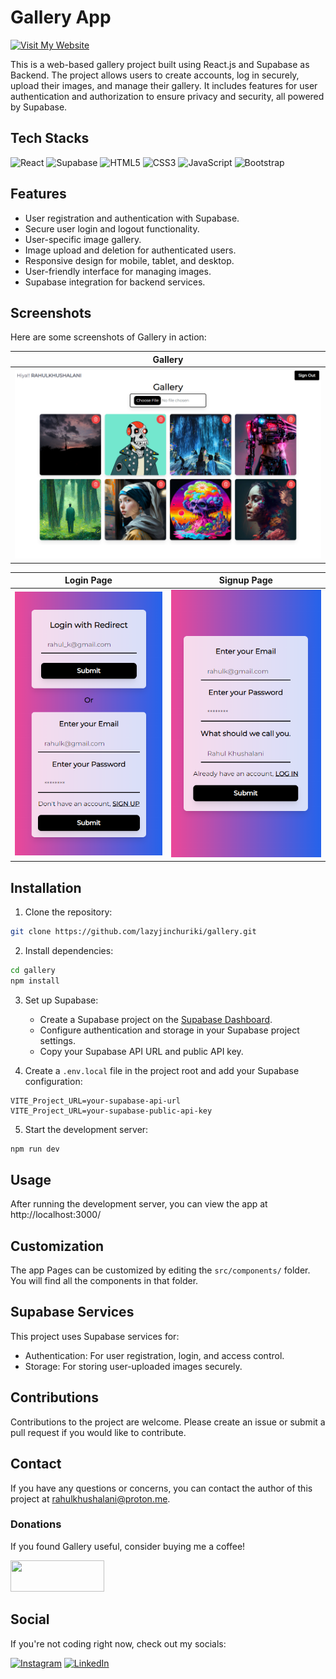 # Gallery App
[![Visit My Website](https://img.shields.io/badge/Visit%20My-Website-blue?style=for-the-badge&logo=arrow-right&logoColor=white)](https://lazyjinchuriki.github.io/gallery/)

This is a web-based gallery project built using React.js and Supabase as Backend. The project allows users to create accounts, log in securely, upload their images, and manage their gallery. It includes features for user authentication and authorization to ensure privacy and security, all powered by Supabase.

## Tech Stacks

![React](https://img.shields.io/badge/-React-61DAFB?style=for-the-badge&logo=react&logoColor=white) ![Supabase](https://img.shields.io/badge/-Supabase-4CAF50?style=for-the-badge&logo=supabase&logoColor=white) ![HTML5](https://img.shields.io/badge/-HTML5-E34F26?style=for-the-badge&logo=html5&logoColor=white) ![CSS3](https://img.shields.io/badge/-CSS3-1572B6?style=for-the-badge&logo=css3&logoColor=white) ![JavaScript](https://img.shields.io/badge/-JavaScript-F7DF1E?style=for-the-badge&logo=javascript&logoColor=black) ![Bootstrap](https://img.shields.io/badge/-Bootstrap-7952B3?style=for-the-badge&logo=bootstrap&logoColor=white)

## Features

- User registration and authentication with Supabase.
- Secure user login and logout functionality.
- User-specific image gallery.
- Image upload and deletion for authenticated users.
- Responsive design for mobile, tablet, and desktop.
- User-friendly interface for managing images.
- Supabase integration for backend services.

## Screenshots
Here are some screenshots of Gallery in action:

| Gallery                        |
|---------------------------------|
| ![Gallery screenshot](/screenshots/gallery.png) |

| Login Page               | Signup Page                |
|--------------------------------|--------------------------------|
| ![Login Page screenshot](/screenshots/login.png) | ![Signup screenshot](/screenshots/signup.png) |


## Installation

1. Clone the repository:

```bash
git clone https://github.com/lazyjinchuriki/gallery.git
```

2. Install dependencies:

```bash
cd gallery
npm install
```

3. Set up Supabase:

   - Create a Supabase project on the [Supabase Dashboard](https://app.supabase.io/).
   - Configure authentication and storage in your Supabase project settings.
   - Copy your Supabase API URL and public API key.

4. Create a `.env.local` file in the project root and add your Supabase configuration:

```env
VITE_Project_URL=your-supabase-api-url
VITE_Project_URL=your-supabase-public-api-key
```

5. Start the development server:

```bash
npm run dev
```


## Usage

After running the development server, you can view the app at http://localhost:3000/

## Customization

The app Pages can be customized by editing the `src/components/` folder. You will find all the components in that folder.

## Supabase Services

This project uses Supabase services for:

- Authentication: For user registration, login, and access control.
- Storage: For storing user-uploaded images securely.

## Contributions

Contributions to the project are welcome. Please create an issue or submit a pull request if you would like to contribute.

## Contact

If you have any questions or concerns, you can contact the author of this project at [rahulkhushalani@proton.me](mailto:rahulkhushalani@proton.me).

### Donations

If you found Gallery useful, consider buying me a coffee!

<a href="https://www.buymeacoffee.com/lazyjinchuriki">
  <img src="https://www.buymeacoffee.com/assets/img/guidelines/download-assets-sm-1.svg" width="150" height="50">
</a>

## Social

If you're not coding right now, check out my socials:

[![Instagram](https://img.shields.io/badge/Instagram-%40amundaneguy-E4405F?style=for-the-badge&logo=instagram&logoColor=white)](https://www.instagram.com/amundaneguy/)
[![LinkedIn](https://img.shields.io/badge/LinkedIn-Rahul%20Khushalani-0077B5?style=for-the-badge&logo=linkedin&logoColor=white)](https://www.linkedin.com/in/rahul-khushalani-77ab21201/)
